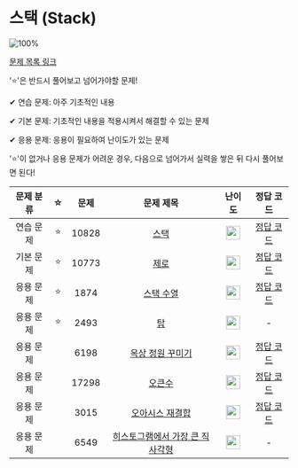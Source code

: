 # 스택 (Stack)

![100%](https://progress-bar.dev/6/?scale=8&title=progress&width=500&color=babaca&suffix=/8)

[문제 목록 링크](https://www.acmicpc.net/group/18172)

'⭐️'은 반드시 풀어보고 넘어가야할 문제!

✔ 연습 문제: 아주 기초적인 내용

✔ 기본 문제: 기초적인 내용을 적용시켜서 해결할 수 있는 문제

✔ 응용 문제: 응용이 필요하여 난이도가 있는 문제


'⭐️'이 없거나 응용 문제가 어려운 경우, 다음으로 넘어가서 실력을 쌓은 뒤 다시 풀어보면 된다!


| 문제 분류 | ☆ | 문제 | 문제 제목 | 난이도 | 정답 코드 |
| :--: | :--: | :--: | :--: | :--: | :--: |
| 연습 문제 | ⭐️ | 10828 | [스택](https://www.acmicpc.net/problem/10828) | <img height="25px" width="25px" src="https://static.solved.ac/tier_small/7.svg"/> | [정답 코드](../0x04_Stack/10828.cpp) |
| 기본 문제 | ⭐️ | 10773 | [제로](https://www.acmicpc.net/problem/10773) | <img height="25px" width="25px" src="https://static.solved.ac/tier_small/7.svg"/> | [정답 코드](../0x04_Stack/10773.cpp) |
| 응용 문제 | ⭐️ | 1874 | [스택 수열](https://www.acmicpc.net/problem/1874) | <img height="25px" width="25px" src="https://static.solved.ac/tier_small/9.svg"/> | [정답 코드](../0x04_Stack/1874.cpp) |
| 응용 문제 | ⭐️ | 2493 | [탑](https://www.acmicpc.net/problem/2493) | <img height="25px" width="25px" src="https://static.solved.ac/tier_small/11.svg"/> | - |
| 응용 문제 | | 6198 | [옥상 정원 꾸미기](https://www.acmicpc.net/problem/6198) | <img height="25px" width="25px" src="https://static.solved.ac/tier_small/11.svg"/> | [정답 코드](../0x04_Stack/6198.cpp) |
| 응용 문제 | | 17298 | [오큰수](https://www.acmicpc.net/problem/17298) | <img height="25px" width="25px" src="https://static.solved.ac/tier_small/12.svg"/> | [정답 코드](../0x04_Stack/17298.cpp) |
| 응용 문제 | | 3015 | [오아시스 재결합](https://www.acmicpc.net/problem/3015) | <img height="25px" width="25px" src="https://static.solved.ac/tier_small/16.svg"/> | [정답 코드](../0x04_Stack/3015.cpp) |
| 응용 문제 | | 6549 | [히스토그램에서 가장 큰 직사각형](https://www.acmicpc.net/problem/6549) | <img height="25px" width="25px" src="https://static.solved.ac/tier_small/16.svg"/> | - |
